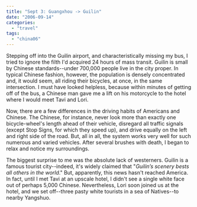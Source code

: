 ```yaml
---
title: "Sept 3: Guangxhou -> Guilin"
date: "2006-09-14"
categories: 
  - "travel"
tags: 
  - "china06"
---
```


Stepping off into the Guilin airport, and characteristically missing my bus, I tried to ignore the filth I'd acquired 24 hours of mass transit. Guilin is small by Chinese standards--under 700,000 people live in the city proper. In typical Chinese fashion, however, the population is densely concentrated and, it would seem, all riding their bicycles, at once, in the same intersection. I must have looked helpless, because within minutes of getting off of the bus, a Chinese man gave me a lift on his motorcycle to the hotel where I would meet Tavi and Lori.  
  
Now, there are a few differences in the driving habits of Americans and Chinese. The Chinese, for instance, never look more than exactly one bicycle-wheel's length ahead of their vehicle, disregard all traffic signals (except Stop Signs, for which they speed up), and drive equally on the left and right side of the road. But, all in all, the system works very well for such numerous and varied vehicles. After several brushes with death, I began to relax and notice my surroundings.  
  
The biggest surprise to me was the absolute lack of westerners. Guilin is a famous tourist city--indeed, it's widely claimed that "_Guilin’s scenery bests all others in the world_." But, apparently, this news hasn't reached America. In fact, until I met Tavi at an upscale hotel, I didn't see a single white face out of perhaps 5,000 Chinese. Nevertheless, Lori soon joined us at the hotel, and we set off--three pasty white tourists in a sea of Natives--to nearby Yangshuo.
